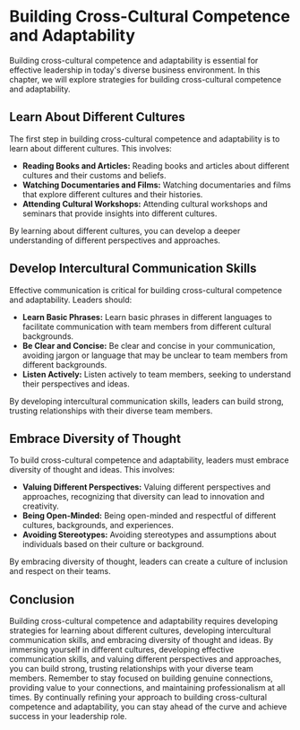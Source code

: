 Building Cross-Cultural Competence and Adaptability
===========================================================================================================

Building cross-cultural competence and adaptability is essential for effective leadership in today's diverse business environment. In this chapter, we will explore strategies for building cross-cultural competence and adaptability.

Learn About Different Cultures
------------------------------

The first step in building cross-cultural competence and adaptability is to learn about different cultures. This involves:

* **Reading Books and Articles:** Reading books and articles about different cultures and their customs and beliefs.
* **Watching Documentaries and Films:** Watching documentaries and films that explore different cultures and their histories.
* **Attending Cultural Workshops:** Attending cultural workshops and seminars that provide insights into different cultures.

By learning about different cultures, you can develop a deeper understanding of different perspectives and approaches.

Develop Intercultural Communication Skills
------------------------------------------

Effective communication is critical for building cross-cultural competence and adaptability. Leaders should:

* **Learn Basic Phrases:** Learn basic phrases in different languages to facilitate communication with team members from different cultural backgrounds.
* **Be Clear and Concise:** Be clear and concise in your communication, avoiding jargon or language that may be unclear to team members from different backgrounds.
* **Listen Actively:** Listen actively to team members, seeking to understand their perspectives and ideas.

By developing intercultural communication skills, leaders can build strong, trusting relationships with their diverse team members.

Embrace Diversity of Thought
----------------------------

To build cross-cultural competence and adaptability, leaders must embrace diversity of thought and ideas. This involves:

* **Valuing Different Perspectives:** Valuing different perspectives and approaches, recognizing that diversity can lead to innovation and creativity.
* **Being Open-Minded:** Being open-minded and respectful of different cultures, backgrounds, and experiences.
* **Avoiding Stereotypes:** Avoiding stereotypes and assumptions about individuals based on their culture or background.

By embracing diversity of thought, leaders can create a culture of inclusion and respect on their teams.

Conclusion
----------

Building cross-cultural competence and adaptability requires developing strategies for learning about different cultures, developing intercultural communication skills, and embracing diversity of thought and ideas. By immersing yourself in different cultures, developing effective communication skills, and valuing different perspectives and approaches, you can build strong, trusting relationships with your diverse team members. Remember to stay focused on building genuine connections, providing value to your connections, and maintaining professionalism at all times. By continually refining your approach to building cross-cultural competence and adaptability, you can stay ahead of the curve and achieve success in your leadership role.
